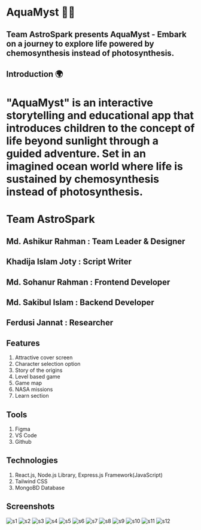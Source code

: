 # AquaMyst 🌊✨
## Team AstroSpark presents AquaMyst - Embark on a journey to explore life powered by chemosynthesis instead of photosynthesis.

## Introduction 🌍
# "AquaMyst" is an interactive storytelling and educational app that introduces children to the concept of life beyond sunlight through a guided adventure. Set in an imagined ocean world where life is sustained by chemosynthesis instead of photosynthesis.

# Team AstroSpark
## Md. Ashikur Rahman : Team Leader & Designer
## Khadija Islam Joty : Script Writer
## Md. Sohanur Rahman : Frontend Developer
##  Md. Sakibul Islam : Backend Developer
## Ferdusi Jannat : Researcher

## Features
1. Attractive cover screen
2. Character selection option
3. Story of the origins
4. Level based game
5. Game map
6. NASA missions
7. Learn section

## Tools
1. Figma
2. VS Code
3. Github

## Technologies
1. React.js, Node.js Library, Express.js Framework(JavaScript)
2. Tailwind CSS
3. MongoBD Database

## Screenshots
![s1](https://github.com/isakibul/AquaMyst/blob/main/client/public/readme/Screenshot%202024-10-03%20173403.png)
![s2](https://github.com/isakibul/AquaMyst/blob/main/client/public/readme/Screenshot%202024-10-03%20173426.png) 
![s3](https://github.com/isakibul/AquaMyst/blob/main/client/public/readme/Screenshot%202024-10-03%20173451.png)
![s4](https://github.com/isakibul/AquaMyst/blob/main/client/public/readme/Screenshot%202024-10-03%20173526.png)
![s5](https://github.com/isakibul/AquaMyst/blob/main/client/public/readme/Screenshot%202024-10-03%20173600.png)
![s6](https://github.com/isakibul/AquaMyst/blob/main/client/public/readme/Screenshot%202024-10-03%20173629.png)
![s7](https://github.com/isakibul/AquaMyst/blob/main/client/public/readme/Screenshot%202024-10-03%20173652.png)
![s8](https://github.com/isakibul/AquaMyst/blob/main/client/public/readme/Screenshot%202024-10-03%20173733.png)
![s9](https://github.com/isakibul/AquaMyst/blob/main/client/public/readme/Screenshot%202024-10-03%20173825.png)
![s10](https://github.com/isakibul/AquaMyst/blob/main/client/public/readme/Screenshot%202024-10-03%20173901.png)
![s11](https://github.com/isakibul/AquaMyst/blob/main/client/public/readme/Screenshot%202024-10-03%20173927.png)
![s12](https://github.com/isakibul/AquaMyst/blob/main/client/public/readme/Screenshot%202024-10-03%20173952.png)